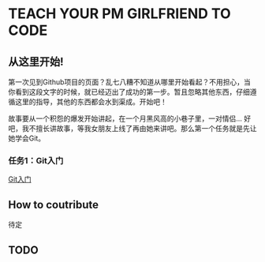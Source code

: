 # TEACH YOUR PM GIRLFRIEND TO CODE

## 从这里开始!

第一次见到Github项目的页面？乱七八糟不知道从哪里开始看起？不用担心，当你看到这段文字的时候，就已经迈出了成功的第一步。暂且忽略其他东西，仔细遵循这里的指导，其他的东西都会水到渠成。开始吧！

故事要从一个积怨的爆发开始讲起，在一个月黑风高的小巷子里，一对情侣... 好吧，我不擅长讲故事，等我女朋友上线了再由她来讲吧。那么第一个任务就是先让她学会Git。

### 任务1：Git入门

[Git入门](./docs/git_tutorial.md)

<!-- ### 产品经理致富秘诀

恭喜你发现了隐藏代码！你很聪明，继续努力~

1. 学会写代码
2. 找个男程序员，勾引他成为你的男朋友
3. 买瓶慢性毒药
4. 药死他，拿走他的钱。重复第2步 -->

## How to coutribute

待定

## TODO

